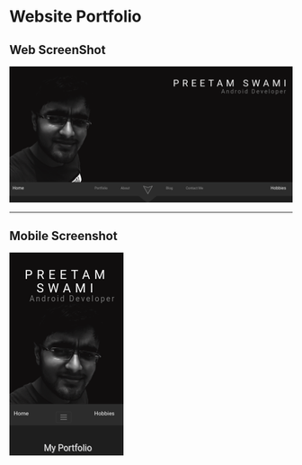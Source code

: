 Website Portfolio
=====================

## Web ScreenShot

<img src="web_screenshot.png" alt="Web Screenshot"/>

---

## Mobile Screenshot

<img src="mobile_screenshot.png" alt="Mobile_Screenshot"/> 
